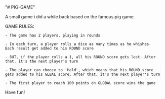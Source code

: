 "# PIG-GAME" 

A small game i did a while back based on the famous pig game.


GAME RULES:

    - The game has 2 players, playing in rounds

    - In each turn, a player rolls a dice as many times as he whishes. Each result get added to his ROUND score

    - BUT, if the player rolls a 1, all his ROUND score gets lost. After that, it's the next player's turn

    - The player can choose to 'Hold', which means that his ROUND score gets added to his GLBAL score. After that, it's the next player's turn

    - The first player to reach 100 points on GLOBAL score wins the game

Have fun!
